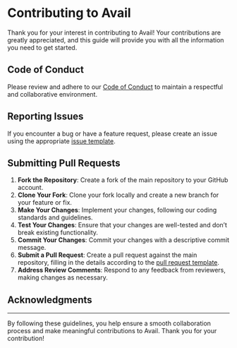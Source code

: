 # Contributing to Avail

Thank you for your interest in contributing to Avail! Your contributions are greatly appreciated, and this guide will provide you with all the information you need to get started.

## Code of Conduct

Please review and adhere to our [Code of Conduct](./CODE_OF_CONDUCT.md) to maintain a respectful and collaborative environment.

## Reporting Issues

If you encounter a bug or have a feature request, please create an issue using the appropriate [issue template](https://github.com/availproject/avail/issues/new/choose).

## Submitting Pull Requests

1. **Fork the Repository**: Create a fork of the main repository to your GitHub account.
2. **Clone Your Fork**: Clone your fork locally and create a new branch for your feature or fix.
3. **Make Your Changes**: Implement your changes, following our coding standards and guidelines.
4. **Test Your Changes**: Ensure that your changes are well-tested and don’t break existing functionality.
5. **Commit Your Changes**: Commit your changes with a descriptive commit message.
6. **Submit a Pull Request**: Create a pull request against the main repository, filling in the details according to the [pull request template](./PULL_REQUEST_TEMPLATE.md).
7. **Address Review Comments**: Respond to any feedback from reviewers, making changes as necessary.

## Acknowledgments

---

By following these guidelines, you help ensure a smooth collaboration process and make meaningful contributions to Avail. Thank you for your contribution!
